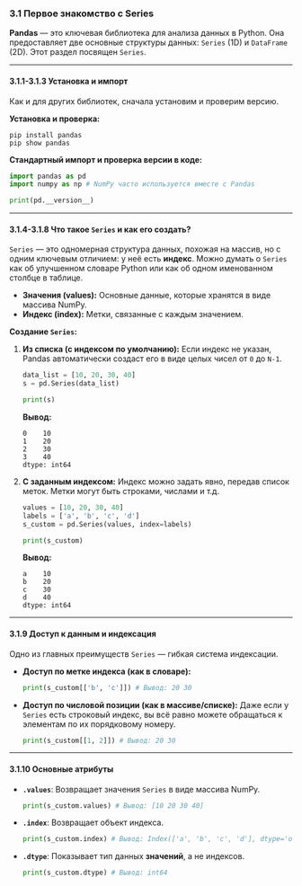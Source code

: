 ### 3.1 Первое знакомство с Series

**Pandas** — это ключевая библиотека для анализа данных в Python. Она предоставляет две основные структуры данных: `Series` (1D) и `DataFrame` (2D). Этот раздел посвящен `Series`.

---

#### 3.1.1-3.1.3 Установка и импорт

Как и для других библиотек, сначала установим и проверим версию.

**Установка и проверка:**
```shell
pip install pandas
pip show pandas
```

**Стандартный импорт и проверка версии в коде:**
```python
import pandas as pd
import numpy as np # NumPy часто используется вместе с Pandas

print(pd.__version__)
```

---

#### 3.1.4-3.1.8 Что такое `Series` и как его создать?

`Series` — это одномерная структура данных, похожая на массив, но с одним ключевым отличием: у неё есть **индекс**. Можно думать о `Series` как об улучшенном словаре Python или как об одном именованном столбце в таблице.

*   **Значения (values):** Основные данные, которые хранятся в виде массива NumPy.
*   **Индекс (index):** Метки, связанные с каждым значением.

**Создание `Series`:**

1.  **Из списка (с индексом по умолчанию):**
    Если индекс не указан, Pandas автоматически создаст его в виде целых чисел от `0` до `N-1`.

    ```python
    data_list = [10, 20, 30, 40]
    s = pd.Series(data_list)
    
    print(s)
    ```
    **Вывод:**
    ```
    0    10
    1    20
    2    30
    3    40
    dtype: int64
    ```

2.  **С заданным индексом:**
    Индекс можно задать явно, передав список меток. Метки могут быть строками, числами и т.д.

    ```python
    values = [10, 20, 30, 40]
    labels = ['a', 'b', 'c', 'd']
    s_custom = pd.Series(values, index=labels)
    
    print(s_custom)
    ```
    **Вывод:**
    ```
    a    10
    b    20
    c    30
    d    40
    dtype: int64
    ```

---

#### 3.1.9 Доступ к данным и индексация

Одно из главных преимуществ `Series` — гибкая система индексации.

*   **Доступ по метке индекса (как в словаре):**
    ```python
    print(s_custom[['b', 'c']]) # Вывод: 20 30
    ```

*   **Доступ по числовой позиции (как в массиве/списке):**
    Даже если у `Series` есть строковый индекс, вы всё равно можете обращаться к элементам по их порядковому номеру.
    ```python
    print(s_custom[[1, 2]]) # Вывод: 20 30
    ```

---

#### 3.1.10 Основные атрибуты

*   **`.values`**: Возвращает значения `Series` в виде массива NumPy.
    ```python
    print(s_custom.values) # Вывод: [10 20 30 40]
    ```
*   **`.index`**: Возвращает объект индекса.
    ```python
    print(s_custom.index) # Вывод: Index(['a', 'b', 'c', 'd'], dtype='object')
    ```
*   **`.dtype`**: Показывает тип данных **значений**, а не индексов.
    ```python
    print(s_custom.dtype) # Вывод: int64
    ```

